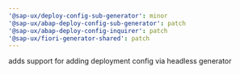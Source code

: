 ```yaml
---
'@sap-ux/deploy-config-sub-generator': minor
'@sap-ux/abap-deploy-config-sub-generator': patch
'@sap-ux/abap-deploy-config-inquirer': patch
'@sap-ux/fiori-generator-shared': patch
---
```


adds support for adding deployment config via headless generator
